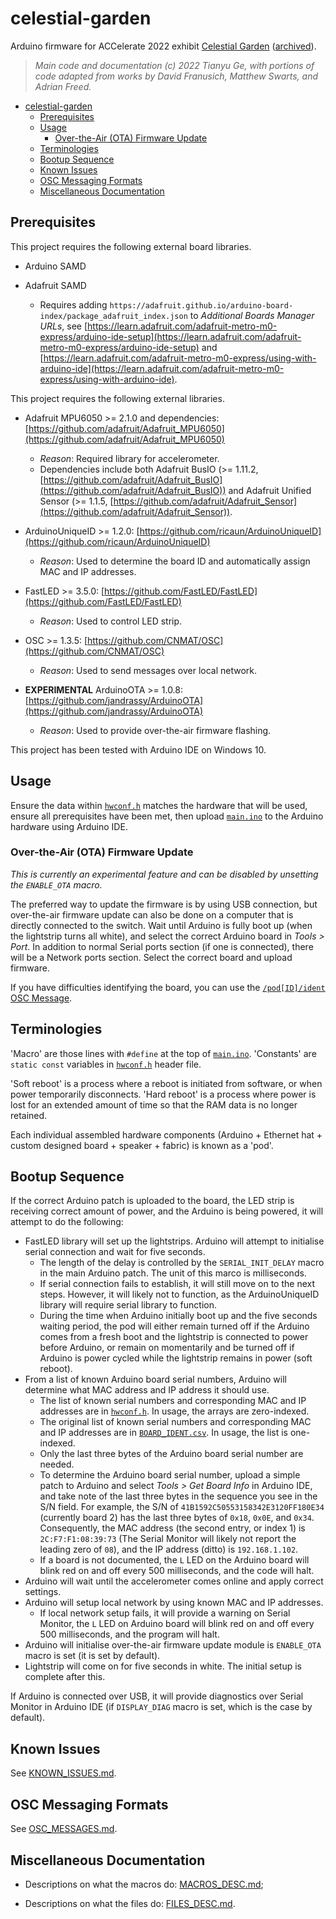 # celestial-garden

Arduino firmware for ACCelerate 2022 exhibit [Celestial Garden](https://acceleratefestival.com/exhibits/celestial-garden/) ([archived](https://web.archive.org/web/20220327211602/https://acceleratefestival.com/exhibits/celestial-garden/)).

> _Main code and documentation (c) 2022 Tianyu Ge, with portions of code adapted from works by David Franusich, Matthew Swarts, and Adrian Freed._

- [celestial-garden](#celestial-garden)
  - [Prerequisites](#prerequisites)
  - [Usage](#usage)
    - [Over-the-Air (OTA) Firmware Update](#over-the-air-ota-firmware-update)
  - [Terminologies](#terminologies)
  - [Bootup Sequence](#bootup-sequence)
  - [Known Issues](#known-issues)
  - [OSC Messaging Formats](#osc-messaging-formats)
  - [Miscellaneous Documentation](#miscellaneous-documentation)

## Prerequisites

This project requires the following external board libraries.

- Arduino SAMD

- Adafruit SAMD
  - Requires adding `https://adafruit.github.io/arduino-board-index/package_adafruit_index.json` to _Additional Boards Manager URLs_, see [https://learn.adafruit.com/adafruit-metro-m0-express/arduino-ide-setup](https://learn.adafruit.com/adafruit-metro-m0-express/arduino-ide-setup) and [https://learn.adafruit.com/adafruit-metro-m0-express/using-with-arduino-ide](https://learn.adafruit.com/adafruit-metro-m0-express/using-with-arduino-ide).

This project requires the following external libraries.

- Adafruit MPU6050 >= 2.1.0 and dependencies: [https://github.com/adafruit/Adafruit_MPU6050](https://github.com/adafruit/Adafruit_MPU6050)

  - _Reason_: Required library for accelerometer.
  - Dependencies include both Adafruit BusIO (>= 1.11.2, [https://github.com/adafruit/Adafruit_BusIO](https://github.com/adafruit/Adafruit_BusIO)) and Adafruit Unified Sensor (>= 1.1.5, [https://github.com/adafruit/Adafruit_Sensor](https://github.com/adafruit/Adafruit_Sensor)).

- ArduinoUniqueID >= 1.2.0: [https://github.com/ricaun/ArduinoUniqueID](https://github.com/ricaun/ArduinoUniqueID)

  - _Reason_: Used to determine the board ID and automatically assign MAC and IP addresses.

- FastLED >= 3.5.0: [https://github.com/FastLED/FastLED](https://github.com/FastLED/FastLED)

  - _Reason_: Used to control LED strip.

- OSC >= 1.3.5: [https://github.com/CNMAT/OSC](https://github.com/CNMAT/OSC)

  - _Reason_: Used to send messages over local network.

- **EXPERIMENTAL** ArduinoOTA >= 1.0.8: [https://github.com/jandrassy/ArduinoOTA](https://github.com/jandrassy/ArduinoOTA)
  - _Reason_: Used to provide over-the-air firmware flashing.

This project has been tested with Arduino IDE on Windows 10.

## Usage

Ensure the data within [`hwconf.h`](main/hwconf.h) matches the hardware that will be used, ensure all prerequisites have been met, then upload [`main.ino`](main/main.ino) to the Arduino hardware using Arduino IDE.

### Over-the-Air (OTA) Firmware Update

_This is currently an experimental feature and can be disabled by unsetting the `ENABLE_OTA` macro._

The preferred way to update the firmware is by using USB connection, but over-the-air firmware update can also be done on a computer that is directly connected to the switch. Wait until Arduino is fully boot up (when the lightstrip turns all white), and select the correct Arduino board in _Tools > Port_. In addition to normal Serial ports section (if one is connected), there will be a Network ports section. Select the correct board and upload firmware.

If you have difficulties identifying the board, you can use the [`/pod[ID]/ident` OSC Message](OSC_MESSAGES.md#r-ident).

## Terminologies

'Macro' are those lines with `#define` at the top of [`main.ino`](main/main.ino). 'Constants' are `static const` variables in [`hwconf.h`](main/hwconf.h) header file.

'Soft reboot' is a process where a reboot is initiated from software, or when power temporarily disconnects. 'Hard reboot' is a process where power is lost for an extended amount of time so that the RAM data is no longer retained.

Each individual assembled hardware components (Arduino + Ethernet hat + custom designed board + speaker + fabric) is known as a 'pod'.

## Bootup Sequence

If the correct Arduino patch is uploaded to the board, the LED strip is receiving correct amount of power, and the Arduino is being powered, it will attempt to do the following:

- FastLED library will set up the lightstrips. Arduino will attempt to initialise serial connection and wait for five seconds.
  - The length of the delay is controlled by the `SERIAL_INIT_DELAY` macro in the main Arduino patch. The unit of this marco is milliseconds.
  - If serial connection fails to establish, it will still move on to the next steps. However, it will likely not to function, as the ArduinoUniqueID library will require serial library to function.
  - During the time when Arduino initially boot up and the five seconds waiting period, the pod will either remain turned off if the Arduino comes from a fresh boot and the lightstrip is connected to power before Arduino, or remain on momentarily and be turned off if Arduino is power cycled while the lightstrip remains in power (soft reboot).
- From a list of known Arduino board serial numbers, Arduino will determine what MAC address and IP address it should use.
  - The list of known serial numbers and corresponding MAC and IP addresses are in [`hwconf.h`](main/hwconf.h). In usage, the arrays are zero-indexed.
  - The original list of known serial numbers and corresponding MAC and IP addresses are in [`BOARD_IDENT.csv`](BOARD_IDENT.csv). In usage, the list is one-indexed.
  - Only the last three bytes of the Arduino board serial number are needed.
  - To determine the Arduino board serial number, upload a simple patch to Arduino and select _Tools > Get Board Info_ in Arduino IDE, and take note of the last three bytes in the sequence you see in the S/N field. For example, the S/N of `41B1592C50553158342E3120FF180E34` (currently board 2) has the last three bytes of `0x18`, `0x0E`, and `0x34`. Consequently, the MAC address (the second entry, or index 1) is `2C:F7:F1:08:39:73` (The Serial Monitor will likely not report the leading zero of `08`), and the IP address (ditto) is `192.168.1.102`.
  - If a board is not documented, the `L` LED on the Arduino board will blink red on and off every 500 milliseconds, and the code will halt.
- Arduino will wait until the accelerometer comes online and apply correct settings.
- Arduino will setup local network by using known MAC and IP addresses.
  - If local network setup fails, it will provide a warning on Serial Monitor, the `L` LED on Arduino board will blink red on and off every 500 milliseconds, and the program will halt.
- Arduino will initialise over-the-air firmware update module is `ENABLE_OTA` macro is set (it is set by default).
- Lightstrip will come on for five seconds in white. The initial setup is complete after this.

If Arduino is connected over USB, it will provide diagnostics over Serial Monitor in Arduino IDE (if `DISPLAY_DIAG` macro is set, which is the case by default).

## Known Issues

See [KNOWN_ISSUES.md](KNOWN_ISSUES.md).

## OSC Messaging Formats

See [OSC_MESSAGES.md](OSC_MESSAGES.md).

## Miscellaneous Documentation

- Descriptions on what the macros do: [MACROS_DESC.md](MACROS_DESC.md);
  
- Descriptions on what the files do: [FILES_DESC.md](FILES_DESC.md).
